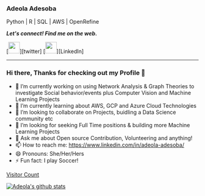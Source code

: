 ### Adeola Adesoba

Python | R | SQL | AWS | OpenRefine

<b><i>Let's connect! Find me on the web.</i></b>

[<img height="30" src="https://img.shields.io/badge/twitter-%231DA1F2.svg?&style=for-the-badge&logo=twitter&logoColor=white" />][twitter]
[<img height="30" src="https://img.shields.io/badge/linkedin-blue.svg?&style=for-the-badge&logo=linkedin&logoColor=white" />][LinkedIn]
<br />
<hr />


### Hi there, Thanks for checking out my Profile 👋

- 🔭 I’m currently working on using Network Analysis & Graph Theories to investigate Social behavior/events plus Computer Vision and Machine Learning Projects
- 🌱 I’m currently learning about AWS, GCP and Azure Cloud Technologies
- 👯 I’m looking to collaborate on Projects, buidling a Data Science community etc
- 🤔 I’m looking for seeking Full Time positions & building more Machine Learning Projects
- 💬 Ask me about Open source Contribution, Volunteering and anything!
- 📫 How to reach me: https://www.linkedin.com/in/adeola-adesoba/
- 😄 Pronouns: She/Her/Hers
- ⚡ Fun fact: I play Soccer!

[Visitor Count](https://profile-counter.glitch.me/{Adeola-Adesoba}/count.svg)


[![Adeola's github stats](https://github-readme-stats.vercel.app/api?username=Adeola-Adesoba&show_icons=true&bg_color=30,e96443,904e95&title_color=fff&text_color=fff&theme=dark)](https://github.com/Adeola-Adesoba/github-readme-stats)





